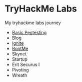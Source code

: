 # TryHackMe Labs
My tryhackme labs journey

- [Basic Pentesting](Basic%20Pentesting.md)
- [Blog](Blog.md)
- [Ignite](Ignite.md)
- [RootMe](RootMe.md)
- Skynet
- Startup
- Erit Securus I
- Pivoting
- Wreath